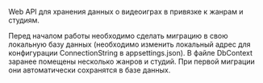 Web API для хранения данных о видеоиграх в привязке к жанрам и студиям.

Перед началом работы необходимо сделать миграцию в свою локальную базу данных (необходимо изменить локальный адрес для конфигурации ConnectionString в appsettings.json). 
В файле DbContext заранее помещены несколько жанров и студий. При первой миграции они автоматически сохранятся в базе данных.
